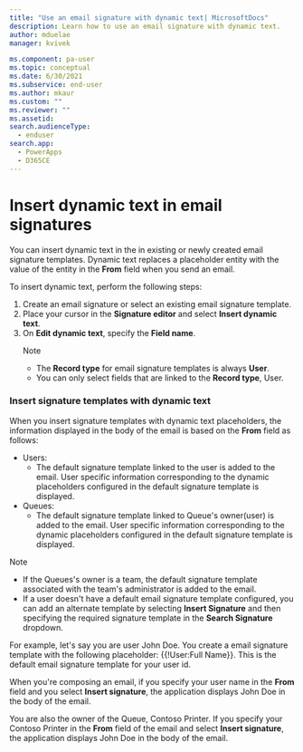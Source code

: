 ```yaml
---
title: "Use an email signature with dynamic text| MicrosoftDocs"
description: Learn how to use an email signature with dynamic text.
author: mduelae
manager: kvivek

ms.component: pa-user
ms.topic: conceptual
ms.date: 6/30/2021
ms.subservice: end-user
ms.author: mkaur
ms.custom: ""
ms.reviewer: ""
ms.assetid: 
search.audienceType: 
  - enduser
search.app: 
  - PowerApps
  - D365CE
---
```




# Insert dynamic text in email signatures

You can insert dynamic text in the in existing or newly created email signature templates. Dynamic text replaces a placeholder entity with the value of the entity in the **From** field when you send an email. 

To insert dynamic text, perform the following steps: 

 1. Create an email signature or select an existing email signature template.
 2. Place your cursor in the **Signature editor** and select **Insert dynamic text**.
 1. On  **Edit dynamic text**, specify the **Field name**. 
     > [!Note]
     > - The **Record type** for email signature templates is always **User**.
     > - You can only select fields that are linked to the **Record type**, User.

 ### Insert signature templates with dynamic text

When you insert signature templates with dynamic text placeholders, the information displayed in the body of the email is based on the **From** field as follows:

- Users: 
     -  The default signature template linked to the user is added to the email. User specific information corresponding to the dynamic placeholders configured in the default signature template is displayed.
- Queues:
     -  The default signature template linked to Queue's owner(user) is added to the email. User specific information corresponding to the dynamic placeholders configured in the default signature template is displayed. 
     
> [!Note]
> - If the Queues's owner is a team, the default signature template associated with the team's administrator is added to the email.
> - If a user doesn't have a default email signature template configured, you can add an alternate template by selecting **Insert Signature** and then specifying the required signature template in the **Search Signature** dropdown.

For example, let's say you are user John Doe. You create a email signature template with the following placeholder: {{!User:Full Name}}. This is the default email signature template for your user id.

When you're composing an email, if you specify your user name in the **From** field and you select **Insert signature**, the application displays John Doe in the body of the email.

You are also the owner of the Queue, Contoso Printer. If you specify your Contoso Printer in the **From** field of the email and select **Insert signature**, the application displays John Doe in the body of the email.
